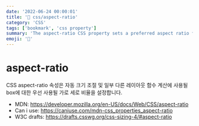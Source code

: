 ```yaml
---
date: '2022-06-24 00:00:01'
title: '📑 css/aspect-ratio'
category: 'CSS'
tags: ['bookmark', 'css property']
summary: 'The aspect-ratio CSS property sets a preferred aspect ratio for the box, which will be used in the calculation of auto sizes and some other layout functions.'
emoji: '🔖'
---
```


# aspect-ratio

CSS aspect-ratio 속성은 자동 크기 조절 및 일부 다른 레이아웃 함수 계산에 사용될 box에 대한 우선 사용될 가로 세로 비율을 설정합니다.

* MDN: https://developer.mozilla.org/en-US/docs/Web/CSS/aspect-ratio
* Can i use: https://caniuse.com/mdn-css_properties_aspect-ratio
* W3C drafts: https://drafts.csswg.org/css-sizing-4/#aspect-ratio